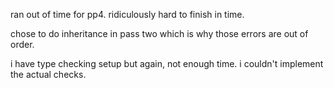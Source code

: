 ran out of time for pp4. ridiculously hard to finish in time.

chose to do inheritance in pass two which is why those errors are out of order.

i have type checking setup but again, not enough time. i couldn't implement the actual checks.